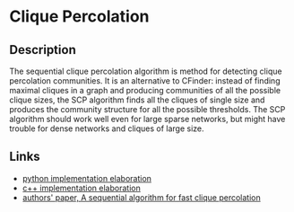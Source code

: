 # Clique Percolation
## Description

The sequential clique percolation algorithm is method for detecting clique percolation communities. 
It is an alternative to CFinder: instead of finding maximal cliques in a graph and producing 
communities of all the possible clique sizes, 
the SCP algorithm finds all the cliques of single size and 
produces the community structure for all the possible thresholds. 
The SCP algorithm should work well even for large sparse networks, 
but might have trouble for dense networks and cliques of large size.

## Links
- [python implementation elaboration](http://www.lce.hut.fi/~mtkivela/kclique.html)
- [c++ implementation elaboration](http://www.lce.hut.fi/research/mm/complex/software/scp_0.1.tar.gz)
- [authors' paper, A sequential algorithm for fast clique percolation](https://arxiv.org/abs/0805.1449)